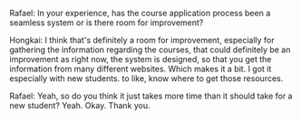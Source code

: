 Rafael: In your experience, has the course application process been a seamless system or is there room for improvement? 

Hongkai: I think that's definitely a room for improvement, especially for gathering the information regarding the courses, that could definitely be an improvement as right now, the system is designed, so that you get the information from many different websites. Which makes it a bit. I got it especially with new students. to like, know where to get those resources. 

Rafael: Yeah, so do you think it just takes more time than it should take for a new student? Yeah. Okay. Thank you.
